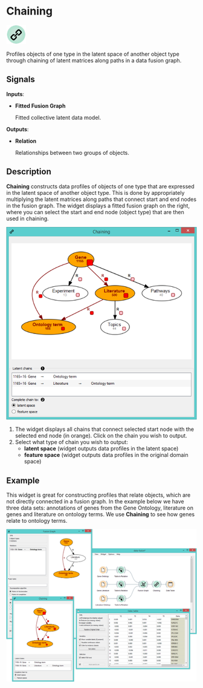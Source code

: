 Chaining
========

![Chaining widget icon](icons/chaining.png)

Profiles objects of one type in the latent space of another object type through chaining of 
latent matrices along paths in a data fusion graph.

Signals
-------

**Inputs**:

- **Fitted Fusion Graph**

  Fitted collective latent data model.

**Outputs**:

- **Relation**

  Relationships between two groups of objects.

Description
-----------

**Chaining** constructs data profiles of objects of one type that are expressed in the latent 
space of another object type. This is done by appropriately multiplying the latent matrices along
paths that connect start and end nodes in the fusion graph. The widget displays a fitted fusion graph on the right,
where you can select the start and end node (object type) that are then used in chaining.

![Chaining widget](images/Chaining1-stamped.png)

1. The widget displays all chains that connect selected start node with the selected end node (in orange).
   Click on the chain you wish to output.
2. Select what type of chain you wish to output:
   - **latent space** (widget outputs data profiles in the latent space)
   - **feature space** (widget outputs data profiles in the original domain space)

Example
-------

This widget is great for constructing profiles that relate objects, which are not directly
connected in a fusion graph. In the example below we have three data sets: annotations of genes
from the Gene Ontology, literature on genes and literature on ontology terms. 
We use **Chaining** to see how genes relate to ontology terms.

<img src="images/Chaining-Example.png" alt="image" width="600">
